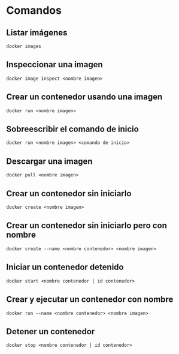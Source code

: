# Comandos

## Listar imágenes

```
docker images
```

## Inspeccionar una imagen

```
docker image inspect <nombre imagen>
```

## Crear un contenedor usando una imagen

```
docker run <nombre imagen>
```

## Sobreescribir el comando de inicio

```
docker run <nombre imagen> <comando de inicio>
```

## Descargar una imagen

```
docker pull <nombre imagen>
```

## Crear un contenedor sin iniciarlo

```
docker create <nombre imagen>
```

## Crear un contenedor sin iniciarlo pero con nombre

```
docker create --name <nombre contenedor> <nombre imagen>
```

## Iniciar un contenedor detenido

```
docker start <nombre contenedor | id contenedor>
```

## Crear y ejecutar un contenedor con nombre

```
docker run --name <nombre contenedor> <nombre imagen>
```

## Detener un contenedor

```
docker stop <nombre contenedor | id contenedor>
```
